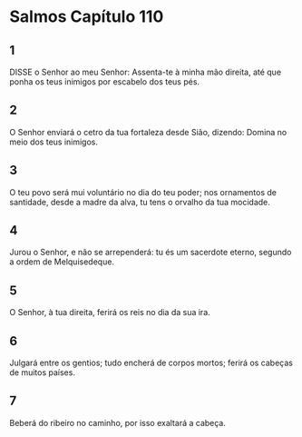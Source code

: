# Salmos Capítulo 110

## 1
DISSE o Senhor ao meu Senhor: Assenta-te à minha mão direita, até que ponha os teus inimigos por escabelo dos teus pés.

## 2
O Senhor enviará o cetro da tua fortaleza desde Sião, dizendo: Domina no meio dos teus inimigos.

## 3
O teu povo será mui voluntário no dia do teu poder; nos ornamentos de santidade, desde a madre da alva, tu tens o orvalho da tua mocidade.

## 4
Jurou o Senhor, e não se arrependerá: tu és um sacerdote eterno, segundo a ordem de Melquisedeque.

## 5
O Senhor, à tua direita, ferirá os reis no dia da sua ira.

## 6
Julgará entre os gentios; tudo encherá de corpos mortos; ferirá os cabeças de muitos países.

## 7
Beberá do ribeiro no caminho, por isso exaltará a cabeça.


